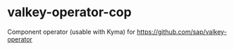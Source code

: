 # valkey-operator-cop
Component operator (usable with Kyma) for https://github.com/sap/valkey-operator
